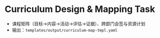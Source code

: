 # Curriculum Design & Mapping Task

- 课程矩阵（目标→内容→活动→评估→证据）、跨部门会签与资源计划
- 输出：`templates/output/curriculum-map-tmpl.yaml`
